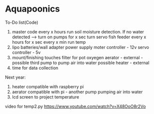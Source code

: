 # Aquapoonics
To-Do list(Code)
1. master code
    every x hours run soil moisture detection. If no water detected --> turn on pumps for x sec
    turn servo fish feeder every x hours for x sec
    every x min run temp 
2. lipo batteries/wall adapter power supply
    moter controller - 12v
    servo controller - 5v 
3. mount/finishing touches
    filter for pot
    oxyegen aerator - external - possible third pump to pump air into water
    possible heater - external
4. time for data collection


Next year:
1. heater compatible with raspberry pi
2. aerator compatible with pi - another pump pumping air into water
3. lcd screen to project temperature

video for temp2.py
https://www.youtube.com/watch?v=X48OoO8r2Vo
